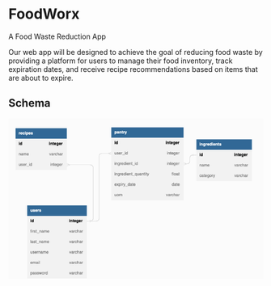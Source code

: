 # FoodWorx

A Food Waste Reduction App

Our web app will be designed to achieve the goal of reducing food waste by providing a platform for users to manage their food inventory, track expiration dates, and receive recipe recommendations based on items that are about to expire.

## Schema

![Schema diagram](images/schema.png "Schema diagram")